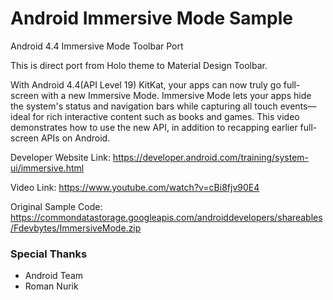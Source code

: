 # Android Immersive Mode Sample
Android 4.4 Immersive Mode Toolbar Port

This is direct port from Holo theme to Material Design Toolbar.

With Android 4.4(API Level 19) KitKat, your apps can now truly go full-screen with a new Immersive Mode. Immersive Mode lets your apps hide the system's status and navigation bars while capturing all touch events—ideal for rich interactive content such as books and games. This video demonstrates how to use the new API, in addition to recapping earlier full-screen APIs on Android.

Developer Website Link: https://developer.android.com/training/system-ui/immersive.html

Video Link: https://www.youtube.com/watch?v=cBi8fjv90E4

Original Sample Code: https://commondatastorage.googleapis.com/androiddevelopers/shareables/Fdevbytes/ImmersiveMode.zip

### Special Thanks
* Android Team
* Roman Nurik
